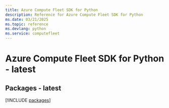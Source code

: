```yaml
---
title: Azure Compute Fleet SDK for Python
description: Reference for Azure Compute Fleet SDK for Python
ms.date: 03/21/2025
ms.topic: reference
ms.devlang: python
ms.service: computefleet
---
```

# Azure Compute Fleet SDK for Python - latest
## Packages - latest
[!INCLUDE [packages](compute-fleet-index.md)]